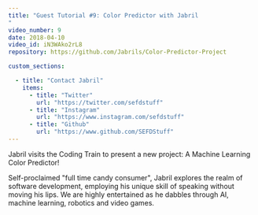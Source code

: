 ```yaml
---
title: "Guest Tutorial #9: Color Predictor with Jabril
"
video_number: 9
date: 2018-04-10
video_id: iN3WAko2rL8
repository: https://github.com/Jabrils/Color-Predictor-Project

custom_sections:

  - title: "Contact Jabril"
    items:
      - title: "Twitter"
        url: "https://twitter.com/sefdstuff"
      - title: "Instagram"
        url: "https://www.instagram.com/sefdstuff"
      - title: "Github"
        url: "https://www.github.com/SEFDStuff"
---
```


Jabril visits the Coding Train to present a new project: A Machine Learning Color Predictor!

Self-proclaimed "full time candy consumer", Jabril explores the realm of software development, employing his unique skill of speaking without moving his lips. We are highly entertained as he dabbles through AI, machine learning, robotics and video games.
